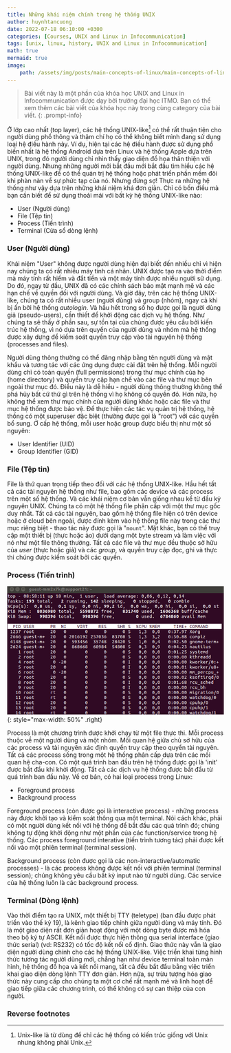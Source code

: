 ```yaml
---
title: Những khái niệm chính trong hệ thống UNIX
author: huynhtancuong
date: 2022-07-18 06:10:00 +0300
categories: [Courses, UNIX and Linux in Infocommunication]
tags: [unix, linux, history, UNIX and Linux in Infocommunication]
math: true
mermaid: true
image: 
    path: /assets/img/posts/main-concepts-of-linux/main-concepts-of-linux-thumbnail.png
---
```


> Bài viết này là một phần của khóa học UNIX and Linux in Infocommunication được dạy bởi trường đại học ITMO. Bạn có thể xem thêm các bài viết của khóa học này trong cùng category của bài viết.
{: .prompt-info}

Ở lớp cao nhất (top layer), các hệ thống UNIX-like[^1] có thể rất thuận tiện cho người dùng phổ thông và thậm chí họ có thể không biết mình đang sử dụng loại hệ điều hành này. Ví dụ, hiện tại các hệ điều hành được sử dụng phổ biến nhất là hệ thống Android dựa trên Linux và hệ thống Apple dựa trên UNIX, trong đó người dùng chỉ nhìn thấy giao diện đồ họa thân thiện với người dùng. Nhưng những người mới bắt đầu mới bắt đầu tìm hiểu các hệ thống UNIX-like để có thể quản trị hệ thống hoặc phát triển phần mềm đôi khi phàn nàn về sự phức tạp của nó. Nhưng đừng sợ! Thực ra những hệ thống như vậy dựa trên những khái niệm khá đơn giản. Chỉ có bốn điều mà bạn cần biết để sử dụng thoải mái với bất kỳ hệ thống UNIX-like nào: 

* User (Người dùng)
* File (Tệp tin)
* Process (Tiến trình)
* Terminal (Cửa sổ dòng lệnh)


### User (Người dùng)
Khái niệm "User" không được người dùng hiện đại biết đến nhiều chỉ vì hiện nay chúng ta có rất nhiều máy tính cá nhân. UNIX được tạo ra vào thời điểm mà máy tính rất hiếm và đắt tiền và một máy tính được nhiều người sử dụng. Do đó, ngay từ đầu, UNIX đã có các chính sách bảo mật mạnh mẽ và các hạn chế về quyền đối với người dùng. Và giờ đây, trên các hệ thống UNIX-like, chúng ta có rất nhiều user (người dùng) và group (nhóm), ngay cả khi bị ẩn bởi hệ thống *autologin*. Và hầu hết trong số họ được gọi là người dùng giả (pseudo-users), cần thiết để khởi động các dịch vụ hệ thống. Như chúng ta sẽ thấy ở phần sau, sự tồn tại của chúng được yêu cầu bởi kiến trúc hệ thống, vì nó dựa trên quyền của người dùng và nhóm mà hệ thống được xây dựng để kiểm soát quyền truy cập vào tài nguyên hệ thống (processes and files).  

Người dùng thông thường có thể đăng nhập bằng tên người dùng và mật khẩu và tương tác với các ứng dụng được cài đặt trên hệ thống. Mỗi người dùng chỉ có toàn quyền (full permissions) trong thư mục chính của họ (home directory) và quyền truy cập hạn chế vào các file và thư mục bên ngoài thư mục đó. Điều này là dễ hiểu - người dùng thông thường không thể phá hủy bất cứ thứ gì trên hệ thống vì họ không có quyền đó. Hơn nữa, họ không thể xem thư mục chính của người dùng khác hoặc các file và thư mục hệ thống được bảo vệ. Để thực hiện các tác vụ quản trị hệ thống, hệ thống có một superuser đặc biệt (thường được gọi là "root") với các quyền bổ sung. Ở cấp hệ thống, mỗi user hoặc group được biểu thị như một số nguyên:
* User Identifier (UID)
* Group Identifier (GID)

### File (Tệp tin)
File là thứ quan trọng tiếp theo đối với các hệ thống UNIX-like. Hầu hết tất cả các tài nguyên hệ thống như file, bao gồm các device và các process trên một số hệ thống. Và các khái niệm cơ bản vẫn giống nhau kể từ đầu kỷ nguyên UNIX. Chúng ta có một hệ thống file phân cấp với một thư mục gốc duy nhất. Tất cả các tài nguyên, bao gồm hệ thống file hiện có trên device hoặc ở cloud bên ngoài, được đính kèm vào hệ thống file này trong các thư mục riêng biệt - thao tác này được gọi là "`mount`". Mặt khác, bạn có thể truy cập một thiết bị  (thực hoặc ảo) dưới dạng một byte stream và làm việc với nó như một file thông thường. Tất cả các file và thư mục đều thuộc sở hữu của *user* (thực hoặc giả) và các *group*, và quyền truy cập đọc, ghi và thực thi chúng được kiểm soát bởi các quyền. 

### Process (Tiến trình)

![](/assets/img/posts/main-concepts-of-linux/listing-runinng-processes-with-top-command.png){: style="max-width: 50%" .right}

Process là một chương trình được khởi chạy từ một file thực thi. Mỗi process thuộc về một người dùng và một nhóm. Mối quan hệ giữa chủ sở hữu của các process và tài nguyên xác định quyền truy cập theo quyền tài nguyên. Tất cả các process sống trong một hệ thống phân cấp dựa trên các mối quan hệ cha-con. Có một quá trình ban đầu trên hệ thống được gọi là 'init' được bắt đầu khi khởi động. Tất cả các dịch vụ hệ thống được bắt đầu từ quá trình ban đầu này. Về cơ bản, có hai loại process trong Linux:
* Foreground process
* Background process

Foreground process (còn được gọi là interactive process) - những process này được khởi tạo và kiểm soát thông qua một terminal. Nói cách khác, phải có một người dùng kết nối với hệ thống để bắt đầu các quá trình đó; chúng không tự động khởi động như một phần của các function/service trong hệ thống. Các process foreground interative (tiến trình tương tác) phải được kết nối vào một phiên terminal (terminal session). 

Background process (còn được gọi là các non-interactive/automatic processes) - là các process không được kết nối với phiên terminal (terminal session); chúng không yêu cầu bất kỳ input nào từ người dùng. Các service của hệ thống luôn là các background process. 

### Terminal (Dòng lệnh)
Vào thời điểm tạo ra UNIX, một thiết bị TTY (teletype) (ban đầu được phát triển vào thế kỷ 19), là kênh giao tiếp chính giữa người dùng và máy tính. Đó là một giao diện rất đơn giản hoạt động với một dòng byte được mã hóa theo bộ ký tự ASCII. Kết nối được thực hiện thông qua serial interface (giao thức serial) (vd: RS232) có tốc độ kết nối cố định. Giao thức này vẫn là giao diện người dùng chính cho các hệ thống UNIX-like. Việc triển khai từng hình thức tương tác người dùng mới, chẳng hạn như device terminal toàn màn hình, hệ thống đồ họa và kết nối mạng, tất cả đều bắt đầu bằng việc triển khai giao diện dòng lệnh TTY đơn giản. Hơn nữa, sự trừu tượng hóa giao thức này cung cấp cho chúng ta một cơ chế rất mạnh mẽ và linh hoạt để giao tiếp giữa các chương trình, có thể không có sự can thiệp của con người.

### Reverse footnotes
[^1]: Unix-like là từ dùng để chỉ các hệ thống có kiến trúc giống với Unix nhưng không phải Unix.